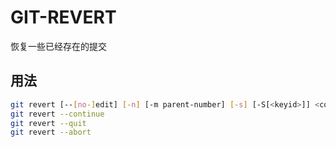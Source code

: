 # GIT-REVERT

恢复一些已经存在的提交

## 用法

```sh
git revert [--[no-]edit] [-n] [-m parent-number] [-s] [-S[<keyid>]] <commit>...
git revert --continue
git revert --quit
git revert --abort
```
